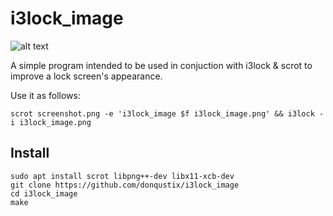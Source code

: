 # i3lock_image

![alt text](res/example.gif)

A simple program intended to be used in conjuction with i3lock & scrot to improve a lock screen's appearance.

Use it as follows:
```
scrot screenshot.png -e 'i3lock_image $f i3lock_image.png' && i3lock -i i3lock_image.png
```

## Install
```
sudo apt install scrot libpng++-dev libx11-xcb-dev
git clone https://github.com/donqustix/i3lock_image
cd i3lock_image
make

```
